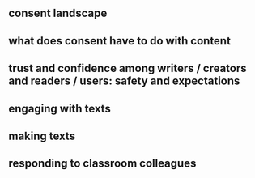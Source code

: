 
## consent landscape
## what does consent have to do with content
## trust and confidence among writers / creators and readers / users: safety and expectations
## engaging with texts 
## making texts
## responding to classroom colleagues
